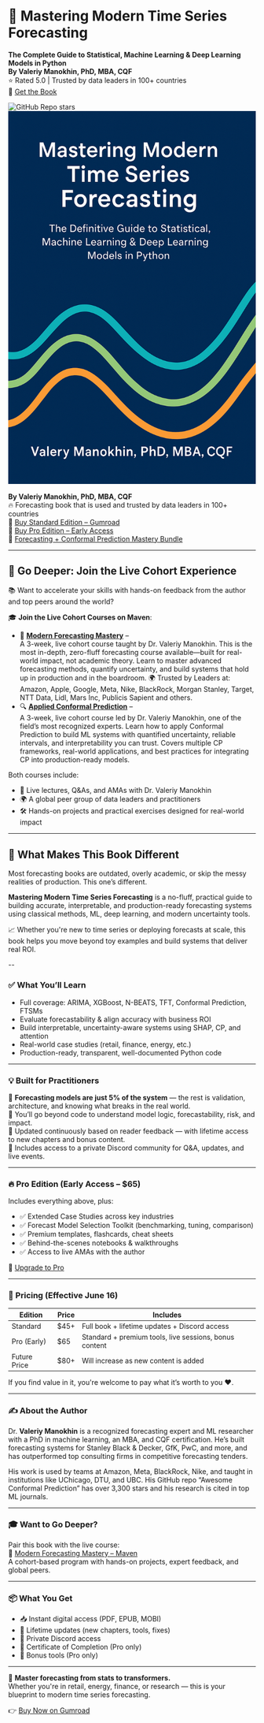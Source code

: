 # 📘 Mastering Modern Time Series Forecasting  
**The Complete Guide to Statistical, Machine Learning & Deep Learning Models in Python**  
**By Valeriy Manokhin, PhD, MBA, CQF**  
⭐ Rated 5.0 | Trusted by data leaders in 100+ countries  
🔗 [Get the Book](https://valeman.gumroad.com/l/MasteringModernTimeSeriesForecasting)

![GitHub Repo stars](https://img.shields.io/github/stars/valeman/Mastering-Modern-Time-Series-Forecasting-The-Complete-Guide?style=social)  
![Mastering Modern Time Series Forecasting book](Book_cover.png)

**By Valeriy Manokhin, PhD, MBA, CQF**  
🔥 Forecasting book that is used and trusted by data leaders in 100+ countries  
🔗 [Buy Standard Edition – Gumroad](https://valeman.gumroad.com/l/MasteringModernTimeSeriesForecasting)  
🔗 [Buy Pro Edition – Early Access](https://valeman.gumroad.com/l/MasteringModernTimeSeriesForecastingPro)  
🎁 [Forecasting + Conformal Prediction Mastery Bundle](https://valeman.gumroad.com/l/Forecasting_Conformal_Prediction_Mastery_Bundle)

---

## 🚀 Go Deeper: Join the Live Cohort Experience

📚 Want to accelerate your skills with hands-on feedback from the author and top peers around the world?

🎓 **Join the Live Cohort Courses on Maven**:

- 🧠 **[Modern Forecasting Mastery](https://maven.com/valeriy-manokhin/modern-forecasting-mastery)** –  
  A 3-week, live cohort course taught by Dr. Valeriy Manokhin. This is the most in-depth, zero-fluff forecasting course available—built for real-world impact, not academic theory. Learn to master advanced forecasting methods, quantify uncertainty, and build systems that hold up in production and in the boardroom. 🌍 Trusted by Leaders at:
Amazon, Apple, Google, Meta, Nike, BlackRock, Morgan Stanley, Target, NTT Data, Lidl, Mars Inc, Publicis Sapient and others.
- 🔍 **[Applied Conformal Prediction](https://maven.com/valeriy-manokhin/applied-conformal-prediction)** –  
  A 3-week, live cohort course led by Dr. Valeriy Manokhin, one of the field’s most recognized experts. Learn how to apply Conformal Prediction to build ML systems with quantified uncertainty, reliable intervals, and interpretability you can trust. Covers multiple CP frameworks, real-world applications, and best practices for integrating CP into production-ready models.

Both courses include:
- 💬 Live lectures, Q&As, and AMAs with Dr. Valeriy Manokhin  
- 🌍 A global peer group of data leaders and practitioners  
- 🛠️ Hands-on projects and practical exercises designed for real-world impact
---

## 💎 What Makes This Book Different
Most forecasting books are outdated, overly academic, or skip the messy realities of production. This one’s different.

**Mastering Modern Time Series Forecasting** is a no-fluff, practical guide to building accurate, interpretable, and production-ready forecasting systems using classical methods, ML, deep learning, and modern uncertainty tools.

📈 Whether you're new to time series or deploying forecasts at scale, this book helps you move beyond toy examples and build systems that deliver real ROI.

--

### ✅ What You’ll Learn

- Full coverage: ARIMA, XGBoost, N-BEATS, TFT, Conformal Prediction, FTSMs  
- Evaluate forecastability & align accuracy with business ROI  
- Build interpretable, uncertainty-aware systems using SHAP, CP, and attention  
- Real-world case studies (retail, finance, energy, etc.)  
- Production-ready, transparent, well-documented Python code  

---

### 💡 Built for Practitioners

🔑 **Forecasting models are just 5% of the system** — the rest is validation, architecture, and knowing what breaks in the real world.  
🧠 You’ll go beyond code to understand model logic, forecastability, risk, and impact.  
🔄 Updated continuously based on reader feedback — with lifetime access to new chapters and bonus content.  
💬 Includes access to a private Discord community for Q&A, updates, and live events.

---

### 🔥 Pro Edition (Early Access – $65)

Includes everything above, plus:

- ✅ Extended Case Studies across key industries  
- ✅ Forecast Model Selection Toolkit (benchmarking, tuning, comparison)  
- ✅ Premium templates, flashcards, cheat sheets  
- ✅ Behind-the-scenes notebooks & walkthroughs  
- ✅ Access to live AMAs with the author

🔗 [Upgrade to Pro](https://valeman.gumroad.com/l/MasteringModernTimeSeriesForecastingPro)

---

### 💸 Pricing (Effective June 16)

| Edition         | Price     | Includes                                                      |
|-----------------|-----------|---------------------------------------------------------------|
| Standard        | $45+      | Full book + lifetime updates + Discord access                |
| Pro (Early)     | $65       | Standard + premium tools, live sessions, bonus content       |
| Future Price    | $80+      | Will increase as new content is added                        |

If you find value in it, you're welcome to pay what it’s worth to you ❤️.

---

### ✍️ About the Author

Dr. **Valeriy Manokhin** is a recognized forecasting expert and ML researcher with a PhD in machine learning, an MBA, and CQF certification. He’s built forecasting systems for Stanley Black & Decker, GfK, PwC, and more, and has outperformed top consulting firms in competitive forecasting tenders.

His work is used by teams at Amazon, Meta, BlackRock, Nike, and taught in institutions like UChicago, DTU, and UBC. His GitHub repo “Awesome Conformal Prediction” has over 3,300 stars and his research is cited in top ML journals.

---

### 🎓 Want to Go Deeper?

Pair this book with the live course:  
📅 [Modern Forecasting Mastery – Maven](https://maven.com/valeriy-manokhin/modern-forecasting-mastery)  
A cohort-based program with hands-on projects, expert feedback, and global peers.

---

### 📦 What You Get

- 📥 Instant digital access (PDF, EPUB, MOBI)  
- 🔄 Lifetime updates (new chapters, tools, fixes)  
- 💬 Private Discord access  
- 📜 Certificate of Completion (Pro only)  
- 🧰 Bonus tools (Pro only)

---

📘 **Master forecasting from stats to transformers.**  
Whether you're in retail, energy, finance, or research — this is your blueprint to modern time series forecasting.

👉 [Buy Now on Gumroad](https://valeman.gumroad.com/l/MasteringModernTimeSeriesForecasting)



